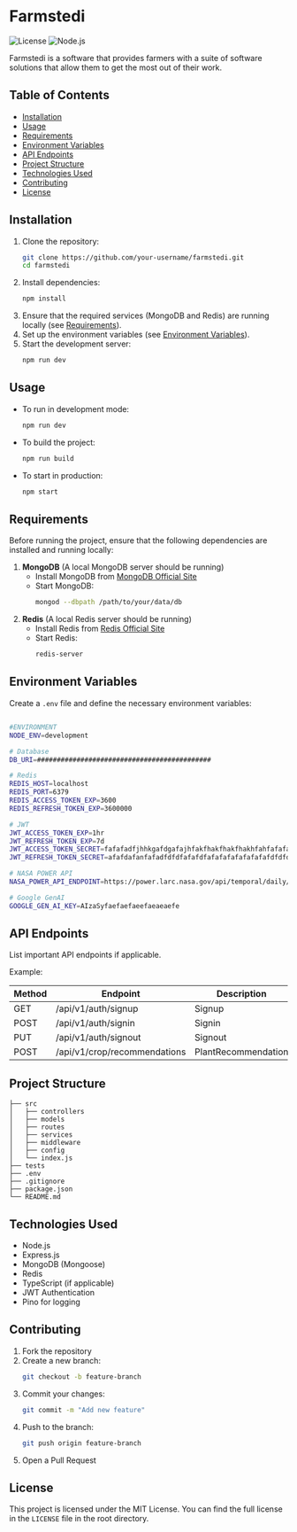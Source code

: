 # Farmstedi

![License](https://img.shields.io/badge/license-MIT-blue.svg)
![Node.js](https://img.shields.io/badge/node.js-v18.0.0-green)

Farmstedi is a software that provides farmers with a suite of software solutions that allow them to get the most out of their work.

## Table of Contents
- [Installation](#installation)
- [Usage](#usage)
- [Requirements](#requirements)
- [Environment Variables](#environment-variables)
- [API Endpoints](#api-endpoints)
- [Project Structure](#project-structure)
- [Technologies Used](#technologies-used)
- [Contributing](#contributing)
- [License](#license)

## Installation

1. Clone the repository:
   ```sh
   git clone https://github.com/your-username/farmstedi.git
   cd farmstedi
   ```
2. Install dependencies:
   ```sh
   npm install
   ```
3. Ensure that the required services (MongoDB and Redis) are running locally (see [Requirements](#requirements)).
4. Set up the environment variables (see [Environment Variables](#environment-variables)).
5. Start the development server:
   ```sh
   npm run dev
   ```

## Usage

- To run in development mode:
  ```sh
  npm run dev
  ```
- To build the project:
  ```sh
  npm run build
  ```
- To start in production:
  ```sh
  npm start
  ```

## Requirements

Before running the project, ensure that the following dependencies are installed and running locally:

1. **MongoDB** (A local MongoDB server should be running)
   - Install MongoDB from [MongoDB Official Site](https://www.mongodb.com/try/download/community)
   - Start MongoDB:
     ```sh
     mongod --dbpath /path/to/your/data/db
     ```
2. **Redis** (A local Redis server should be running)
   - Install Redis from [Redis Official Site](https://redis.io/download)
   - Start Redis:
     ```sh
     redis-server
     ```

## Environment Variables

Create a `.env` file and define the necessary environment variables:

```sh

#ENVIRONMENT 
NODE_ENV=development 

# Database
DB_URI=############################################

# Redis 
REDIS_HOST=localhost
REDIS_PORT=6379 
REDIS_ACCESS_TOKEN_EXP=3600
REDIS_REFRESH_TOKEN_EXP=3600000

# JWT 
JWT_ACCESS_TOKEN_EXP=1hr
JWT_REFRESH_TOKEN_EXP=7d
JWT_ACCESS_TOKEN_SECRET=fafafadfjhhkgafdgafajhfakfhakfhakfhakhfahfafafafsa
JWT_REFRESH_TOKEN_SECRET=afafdafanfafadfdfdfafafdfafafafafafafafafdfdfdfaf

# NASA POWER API 
NASA_POWER_API_ENDPOINT=https://power.larc.nasa.gov/api/temporal/daily/point

# Google GenAI
GOOGLE_GEN_AI_KEY=AIzaSyfaefaefaeefaeaeaefe
```

## API Endpoints

List important API endpoints if applicable.

Example:

| Method | Endpoint       | Description         |
|--------|--------------|---------------------|
| GET    | /api/v1/auth/signup   | Signup    |
| POST   | /api/v1/auth/signin  | Signin  |
| PUT    | /api/v1/auth/signout | Signout   |
| POST | /api/v1/crop/recommendations | PlantRecommendation    |

## Project Structure

```
├── src
│   ├── controllers
│   ├── models
│   ├── routes
│   ├── services
│   ├── middleware
│   ├── config
│   └── index.js
├── tests
├── .env
├── .gitignore
├── package.json
└── README.md
```

## Technologies Used

- Node.js
- Express.js
- MongoDB (Mongoose)
- Redis
- TypeScript (if applicable)
- JWT Authentication
- Pino for logging

## Contributing

1. Fork the repository
2. Create a new branch:
   ```sh
   git checkout -b feature-branch
   ```
3. Commit your changes:
   ```sh
   git commit -m "Add new feature"
   ```
4. Push to the branch:
   ```sh
   git push origin feature-branch
   ```
5. Open a Pull Request

## License

This project is licensed under the MIT License. You can find the full license in the `LICENSE` file in the root directory.

